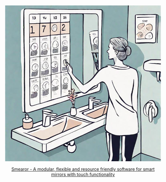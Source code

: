 <p align="center">
  <a href="https://github.com/smearor/smearor"><img src="images/smearor_f_27.jpg" alt="Smearor"></a>
</p>
<p align="center">
  <a href="https://github.com/smearor/smearor">Smearor - A modular, flexible and resource friendly software for smart mirrors with touch functionality</a>
</p>
